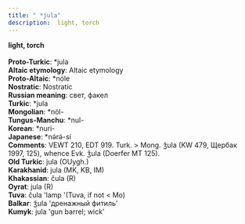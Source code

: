 ```yaml
---
title: " *jula"
description:  light, torch
---
```

<p data-pagefind-weight="0.5">
<strong> light, torch</strong><br><br>
<strong>Proto-Turkic</strong>:  *jula<br>
<strong>Altaic etymology</strong>:  Altaic etymology<br>
<strong> Proto-Altaic</strong>:  *nóle<br>
<strong>Nostratic</strong>:  Nostratic<br>
<strong>Russian meaning</strong>:  свет, факел<br>
<strong>Turkic</strong>:  *jula<br>
<strong>Mongolian</strong>:  *nöl-<br>
<strong>Tungus-Manchu</strong>:  *nul-<br>
<strong>Korean</strong>:  *nuri-<br>
<strong>Japanese</strong>:  *nǝ́rǝ́-sí<br>
<strong>Comments</strong>:  VEWT 210, EDT 919. Turk. > Mong. ǯula (KW 479, Щербак 1997, 125), whence Evk. ǯula (Doerfer MT 125).<br>
<strong>Old Turkic</strong>:  jula (OUygh.)<br>
<strong>Karakhanid</strong>:  jula (MK, KB, IM)<br>
<strong>Khakassian</strong>:  čula (R)<br>
<strong>Oyrat</strong>:  jula (R)<br>
<strong>Tuva</strong>:  čula 'lamp '(Tuva, if not < Mo)<br>
<strong>Balkar</strong>:  ǯula 'дренажный фитиль'<br>
<strong>Kumyk</strong>:  jula 'gun barrel; wick'<br>

</p>
